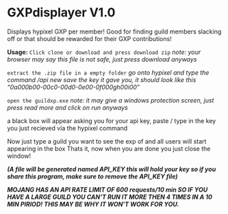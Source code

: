 # GXPdisplayer V1.0
Displays hypixel GXP per member! Good for finding guild members slacking off or that should be rewarded for their GXP contributions!

**Usage:**
`Click clone or download and press download zip`
*note: your browser may say this file is not safe, just press download anyways*

`extract the .zip file in a empty folder`
*go onto hypixel and type the command /api new*
*save the key it gave you, it should look like this “0a000b00-00c0-00d0-0e00-0f000gh00i00”*

`open the guildxp.exe`
*note: it may give a windows protection screen, just press read more and click on run
anyways*

a black box will appear asking you for your api key, paste / type in the key you just recieved via the hypixel command

Now just type a guild you want to see the exp of and all users will start appearing in the box
Thats it, now when you are done you just close the window!


***(A file will be generated named API_KEY this will hold your key so if you share this program, make sure to remove the API_KEY file)***

***MOJANG HAS AN API RATE LIMIT OF 600 requests/10 min SO IF YOU HAVE A LARGE GUILD YOU CAN'T RUN IT MORE THEN 4 TIMES IN A 10 MIN PIRIOD!
THIS MAY BE WHY IT WON'T WORK FOR YOU.***
